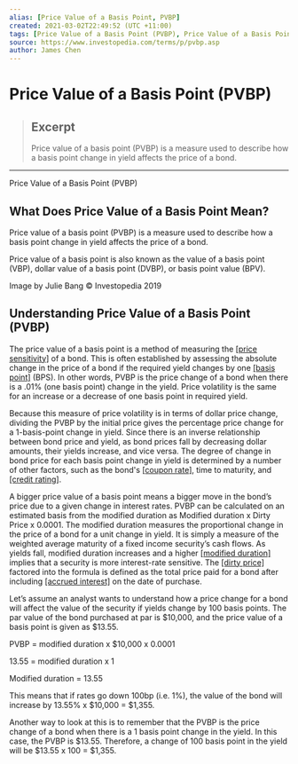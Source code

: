 ```yaml
---
alias: [Price Value of a Basis Point, PVBP]
created: 2021-03-02T22:49:52 (UTC +11:00)
tags: [Price Value of a Basis Point (PVBP), Price Value of a Basis Point (PVBP)]
source: https://www.investopedia.com/terms/p/pvbp.asp
author: James Chen
---
```


# Price Value of a Basis Point (PVBP)

> ## Excerpt
> Price value of a basis point (PVBP) is a measure used to describe how a basis point change in yield affects the price of a bond.

---

Price Value of a Basis Point (PVBP)
## What Does Price Value of a Basis Point Mean?

Price value of a basis point (PVBP) is a measure used to describe how a basis point change in yield affects the price of a bond.

Price value of a basis point is also known as the value of a basis point (VBP), dollar value of a basis point (DVBP), or basis point value (BPV).

Image by Julie Bang © Investopedia 2019

## Understanding Price Value of a Basis Point (PVBP)

The price value of a basis point is a method of measuring the [[price sensitivity]](https://www.investopedia.com/terms/p/price-sensitivity.asp) of a bond. This is often established by assessing the absolute change in the price of a bond if the required yield changes by one [[basis point]](https://www.investopedia.com/terms/b/basispoint.asp) (BPS). In other words, PVBP is the price change of a bond when there is a .01% (one basis point) change in the yield. Price volatility is the same for an increase or a decrease of one basis point in required yield.

Because this measure of price volatility is in terms of dollar price change, dividing the PVBP by the initial price gives the percentage price change for a 1-basis-point change in yield. Since there is an inverse relationship between bond price and yield, as bond prices fall by decreasing dollar amounts, their yields increase, and vice versa. The degree of change in bond price for each basis point change in yield is determined by a number of other factors, such as the bond's [[coupon rate]](https://www.investopedia.com/terms/c/coupon-rate.asp), time to maturity, and [[credit rating]](https://www.investopedia.com/terms/c/creditrating.asp).

A bigger price value of a basis point means a bigger move in the bond’s price due to a given change in interest rates. PVBP can be calculated on an estimated basis from the modified duration as Modified duration x Dirty Price x 0.0001. The modified duration measures the proportional change in the price of a bond for a unit change in yield. It is simply a measure of the weighted average maturity of a fixed income security’s cash flows. As yields fall, modified duration increases and a higher [[modified duration]](https://www.investopedia.com/terms/m/modifiedduration.asp) implies that a security is more interest-rate sensitive. The [[dirty price]](https://www.investopedia.com/terms/d/dirtyprice.asp) factored into the formula is defined as the total price paid for a bond after including [[accrued interest]](https://www.investopedia.com/terms/a/accruedinterest.asp) on the date of purchase.

Let’s assume an analyst wants to understand how a price change for a bond will affect the value of the security if yields change by 100 basis points. The par value of the bond purchased at par is $10,000, and the price value of a basis point is given as $13.55.

PVBP = modified duration x $10,000 x 0.0001

13.55 = modified duration x 1

Modified duration = 13.55

This means that if rates go down 100bp (i.e. 1%), the value of the bond will increase by 13.55% x $10,000 = $1,355.

Another way to look at this is to remember that the PVBP is the price change of a bond when there is a 1 basis point change in the yield. In this case, the PVBP is $13.55. Therefore, a change of 100 basis point in the yield will be $13.55 x 100 = $1,355.
